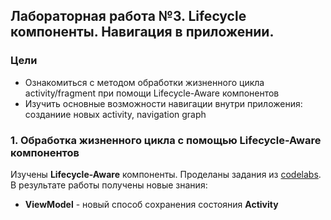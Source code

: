 ## Лабораторная работа №3. Lifecycle компоненты. Навигация в приложении.

### Цели
- Ознакомиться с методом обработки жизненного цикла activity/fragment при помощи Lifecycle-Aware компонентов
- Изучить основные возможности навигации внутри приложения: созданиие новых activity, navigation graph

### 1. Обработка жизненного цикла с помощью Lifecycle-Aware компонентов

Изучены **Lifecycle-Aware** компоненты. Проделаны задания из [codelabs](https://developer.android.com/topic/libraries/architecture/lifecycle#codelabs).<br> 
В результате работы получены новые знания:
- **ViewModel** - новый способ сохранения состояния **Activity**